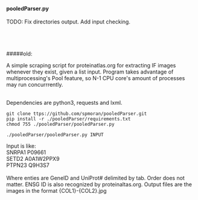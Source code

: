 #### pooledParser.py



TODO:
Fix directories output. Add input checking.
\
\
\
\
\
\#####old:

A simple scraping script for proteinatlas.org for extracting IF images whenever they exist, given a list input. Program takes advantage of multiprocessing's Pool feature, so N-1 CPU core's amount of processes may run concurrrently.

\
Dependencies are python3, requests and lxml.
```
git clone ttps://github.com/spmoran/pooledParser.git
pip install -r ./pooledParser/requirements.txt
chmod 755 ./pooledParser/pooledParser.py

./pooledParser/pooledParser.py INPUT
```

Input is like:\
SNRPA1 	 P09661\
SETD2 	 A0A1W2PPX9\
PTPN23 	 Q9H3S7\
\
Where enties are GeneID and UniProt# delimited by tab. Order does not matter. ENSG ID is also recognized by proteinaltas.org. Output files are the images in the format 
{COL1}-{COL2}<htmlimagepath>.jpg
